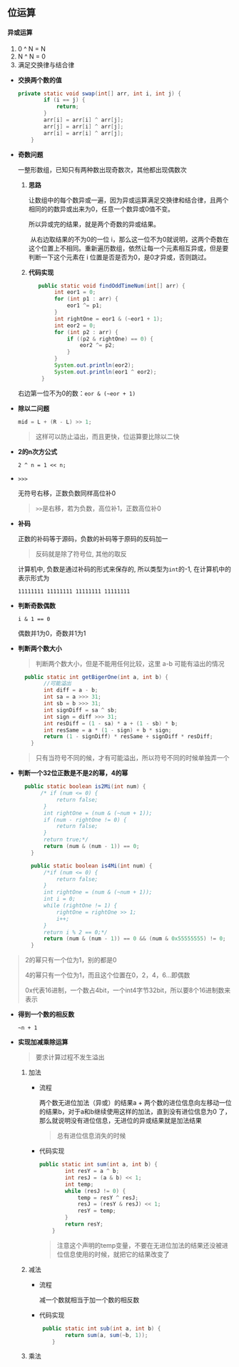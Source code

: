 ## 位运算

#### 异或运算

1. 0 ^ N = N
2. N ^ N = 0
3. 满足交换律与结合律

* **交换两个数的值**

  ```java
  private static void swap(int[] arr, int i, int j) {
          if (i == j) {
              return;
          }
          arr[i] = arr[i] ^ arr[j];
          arr[j] = arr[i] ^ arr[j];
          arr[i] = arr[i] ^ arr[j];
      }
  ```

* **奇数问题**

  一整形数组，已知只有两种数出现奇数次，其他都出现偶数次

  1. **思路**

     ​	让数组中的每个数异或一遍，因为异或运算满足交换律和结合律，且两个相同的的数异或出来为0，任意一个数异或0值不变。

     所以异或完的结果，就是两个奇数的异或结果。

     ​	从右边取结果的不为0的一位 i，那么这一位不为0就说明，这两个奇数在这个位置上不相同。重新遍历数组，依然让每一个元素相互异或，但是要判断一下这个元素在 i 位置是否是否为0，是0才异或，否则跳过。

  2. **代码实现**

     ```java
     	public static void findOddTimeNum(int[] arr) {
             int eor1 = 0;
             for (int p1 : arr) {
                 eor1 ^= p1;
             }
             int rightOne = eor1 & (~eor1 + 1);
             int eor2 = 0;
             for (int p2 : arr) {
                 if ((p2 & rightOne) == 0) {
                     eor2 ^= p2;
                 }
             }
             System.out.println(eor2);
             System.out.println(eor1 ^ eor2);
         }
     ```

  右边第一位不为0的数：```eor & (~eor + 1)```

  

* **除以二问题**

  ```JAVA
  mid = L + (R - L) >> 1;
  ```

  > 这样可以防止溢出，而且更快，位运算要比除以二快
  
* **2的n次方公式**

  ```2 ^ n = 1 << n;```
  
* `>>>`

  无符号右移，正数负数同样高位补0

  >  `>>`是右移，若为负数，高位补1，正数高位补0

* **补码**

  正数的补码等于源码，负数的补码等于原码的反码加一

  > 反码就是除了符号位, 其他的取反

  计算机中, 负数是通过补码的形式来保存的, 所以类型为`int`的-1, 在计算机中的表示形式为

  `11111111 11111111 11111111 11111111`
  
* **判断奇数偶数**

  `i & 1 == 0` 

  偶数并1为0，奇数并1为1
  
* **判断两个数大小**

  > 判断两个数大小，但是不能用任何比较，这里 a-b 可能有溢出的情况

  ```java
  	public static int getBigerOne(int a, int b) {
          //可能溢出
          int diff = a - b;
          int sa = a >>> 31;
          int sb = b >>> 31;
          int signDiff = sa ^ sb;
          int sign = diff >>> 31;
          int resDiff = (1 - sa) * a + (1 - sb) * b;
          int resSame = a * (1 - sign) + b * sign;
          return (1 - signDiff) * resSame + signDiff * resDiff;
      }
  ```

  > 只有当符号不同的候，才有可能溢出，所以符号不同的时候单独弄一个

* **判断一个32位正数是不是2的幂，4的幂**

  ```java
  	public static boolean is2Mi(int num) {
         /* if (num <= 0) {
              return false;
          }
          int rightOne = (num & (~num + 1));
          if (num - rightOne != 0) {
              return false;
          }
          return true;*/
          return (num & (num - 1)) == 0;
      }
  
      public static boolean is4Mi(int num) {
          /*if (num <= 0) {
              return false;
          }
          int rightOne = (num & (~num + 1));
          int i = 0;
          while (rightOne != 1) {
              rightOne = rightOne >> 1;
              i++;
          }
          return i % 2 == 0;*/
          return (num & (num - 1)) == 0 && (num & 0x55555555) != 0;
      }
  ```

> 2的幂只有一个位为1，别的都是0
>
> 4的幂只有一个位为1，而且这个位置在0，2，4，6...即偶数
>
> 0x代表16进制，一个数占4bit，一个int4字节32bit，所以要8个16进制数来表示

* **得到一个数的相反数**

  `~n + 1`

* **实现加减乘除运算**

  > 要求计算过程不发生溢出

  1. 加法

     * 流程

       两个数无进位加法（异或）的结果a + 两个数的进位信息向左移动一位的结果b，对于a和b继续使用这样的加法，直到没有进位信息为0	了，那么就说明没有进位信息，无进位的异或结果就是加法结果

       > 总有进位信息消失的时候

     * 代码实现

       ```java
       public static int sum(int a, int b) {
               int resY = a ^ b;
               int resJ = (a & b) << 1;
               int temp;
               while (resJ != 0) {
                   temp = resY ^ resJ;
                   resJ = (resY & resJ) << 1;
                   resY = temp;
               }
               return resY;
           }
       ```

       > 注意这个声明的temp变量，不要在无进位加法的结果还没被进位信息使用的时候，就把它的结果改变了

  2. 减法

     * 流程

       减一个数就相当于加一个数的相反数

     * 代码实现

       ```java
       	public static int sub(int a, int b) {
               return sum(a, sum(~b, 1));
           }
       ```

  3. 乘法

     

